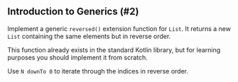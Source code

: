 ## Introduction to Generics (#2)

Implement a generic `reversed()` extension function for `List`. It returns a
new `List` containing the same elements but in reverse order.

This function already exists in the standard Kotlin library, but for learning
purposes you should implement it from scratch.

<div class="hint">

Use `N downTo 0` to iterate through the indices in reverse order.

</div>